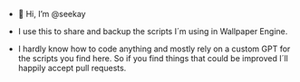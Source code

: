 - 👋 Hi, I’m @seekay

- I use this to share and backup the scripts I´m using in Wallpaper Engine.

- I hardly know how to code anything and mostly rely on a custom GPT for the scripts you find here.
  So if you find things that could be improved I´ll happily accept pull requests.
